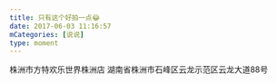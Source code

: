```yaml
---
title: 只有这个好拍一点😂
date: 2017-06-03 11:16:57
mCategories: [说说]
type: moment
---
```


<div id="pics-20170603111657"></div>

<script src="/lib/moment/pics.js"></script>
<script>
var data = [
    {"link": "2017-06-03_000009.jpeg", "type": "shuoshuo"}
];
picsRender(data, "pics-20170603111657");
</script>

株洲市方特欢乐世界株洲店
湖南省株洲市石峰区云龙示范区云龙大道88号

